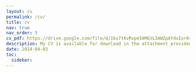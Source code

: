 ```yaml
---
layout: cv
permalink: /cv/
title: cv
nav: true
nav_order: 5
cv_pdf: https://drive.google.com/file/d/1ku7tKvRxpeS0MGVL3AWZpAYduIur0ruS/view?usp=sharing
description: My CV is available for download in the attachment provided.
date: 2024-04-03
toc:
  sidebar:
---
```

